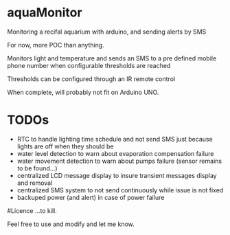 # aquaMonitor
Monitoring a recifal aquarium with arduino, and sending alerts by SMS

For now, more POC than anything.

Monitors light and temperature and sends an SMS to a pre defined mobile phone number when configurable thresholds are reached

Thresholds can be configured through an IR remote control

When complete, will probably not fit on Arduino UNO.

# TODOs
* RTC to handle lighting time schedule and not send SMS just because lights are off when they should be
* water level detection to warn about evaporation compensation failure
* water movement detection to warn about pumps failure (sensor remains to be found...) 
* centralized LCD message display to insure transient messages display and removal
* centralized SMS system to not send continuously while issue is not fixed
* backuped power (and alert) in case of power failure

#Licence
...to kill.

Feel free to use and modify and let me know.
